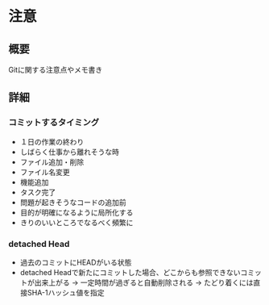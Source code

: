 # 注意
## 概要
Gitに関する注意点やメモ書き
## 詳細
### コミットするタイミング
* １日の作業の終わり
* しばらく仕事から離れそうな時
* ファイル追加・削除
* ファイル名変更
* 機能追加
* タスク完了
* 問題が起きそうなコードの追加前
* 目的が明確になるように局所化する
* きりのいいところでなるべく頻繁に

### detached Head
* 過去のコミットにHEADがいる状態
* detached Headで新たにコミットした場合、どこからも参照できないコミットが出来上がる
    -> 一定時間が過ぎると自動削除される
    -> たどり着くには直接SHA-1ハッシュ値を指定